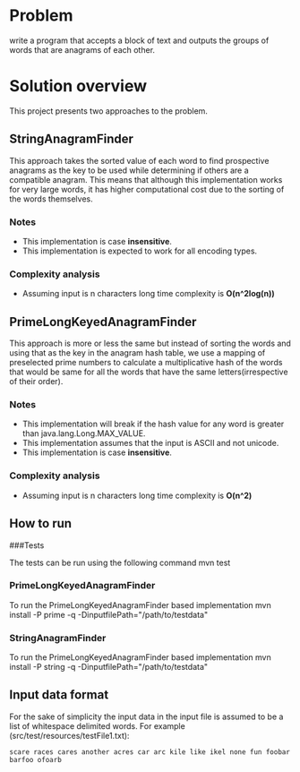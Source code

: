 # Problem
write a program that accepts a block of text and outputs the groups of words that are anagrams of each other.

# Solution overview
This project presents two approaches to the problem.

## StringAnagramFinder

This approach takes the sorted value of each word to find prospective anagrams as the key to be used while determining
if others are a compatible anagram. This means that although this implementation works for very large words, it has higher
computational cost due to the sorting of the words themselves.

### Notes
* This implementation is case **insensitive**.
* This implementation is expected to work for all encoding types.

### Complexity analysis

* Assuming input is n characters long time complexity is **O(n^2log(n))**


## PrimeLongKeyedAnagramFinder

This approach is more or less the same but instead of sorting the words and using that as the key in the anagram hash table,
we use a mapping of preselected prime numbers to calculate a multiplicative hash of the words that would be same for all the
words that have the same letters(irrespective of their order).

### Notes

* This implementation will break if the hash value for any word is greater than java.lang.Long.MAX_VALUE.
* This implementation assumes that the input is ASCII and not unicode.
* This implementation is case **insensitive**.

### Complexity analysis

* Assuming input is n characters long time complexity is **O(n^2)**

## How to run

###Tests

The tests can be run using the following command
    mvn test

### PrimeLongKeyedAnagramFinder

To run the PrimeLongKeyedAnagramFinder based implementation
    mvn install -P prime -q -DinputfilePath="/path/to/testdata"

### StringAnagramFinder

To run the PrimeLongKeyedAnagramFinder based implementation
    mvn install -P string -q -DinputfilePath="/path/to/testdata"

## Input data format

For the sake of simplicity the input data in the input file is assumed to be a list of whitespace delimited words.
For example (src/test/resources/testFile1.txt):

    scare races cares another acres car arc kile like ikel none fun foobar barfoo ofoarb

